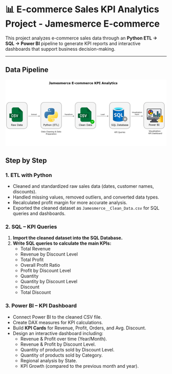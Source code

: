 # 📊 E-commerce Sales KPI Analytics Project - Jamesmerce E-commerce

This project analyzes e-commerce sales data through an **Python ETL → SQL → Power BI** pipeline to generate KPI reports and interactive dashboards that support business decision-making.  

---
## Data Pipeline
![Data Pipeline](Jamesmerce_KPI_Analytics/images/Jamesmerce_KPI_Workflow.png)
## Step by Step

### 1. ETL with Python
- Cleaned and standardized raw sales data (dates, customer names, discounts).
- Handled missing values, removed outliers, and converted data types.
- Recalculated profit margin for more accurate analysis.
- Exported the cleaned dataset as `Jamesmerce__Clean_Data.csv` for SQL queries and dashboards.

### 2. SQL – KPI Queries
1. **Import the cleaned dataset into the SQL Database.**
2. **Write SQL queries to calculate the main KPIs:**
   - Total Revenue  
   - Revenue by Discount Level  
   - Total Profit  
   - Overall Profit Ratio  
   - Profit by Discount Level  
   - Quantity  
   - Quantity by Discount Level  
   - Discount  
   - Total Discount  

### 3. Power BI – KPI Dashboard
- Connect Power BI to the cleaned CSV file.  
- Create DAX measures for KPI calculations.  
- Build **KPI Cards** for Revenue, Profit, Orders, and Avg. Discount.  
- Design an interactive dashboard including:
  - Revenue & Profit over time (Year/Month).  
  - Revenue & Profit by Discount Level.  
  - Quantity of products sold by Discount Level.  
  - Quantity of products sold by Category.  
  - Regional analysis by State.  
  - KPI Growth (compared to the previous month and year).  




